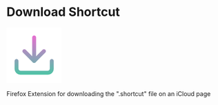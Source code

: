 # Download Shortcut
![icon](https://raw.githubusercontent.com/heyitzspencer/download-shortcut/master/download-shortcut-128.png)

Firefox Extension for downloading the ".shortcut" file on an iCloud page
